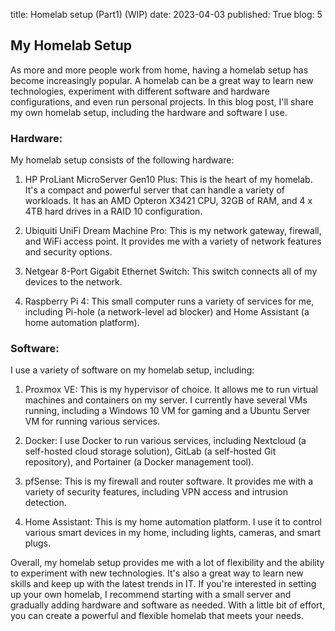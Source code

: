 title: Homelab setup (Part1) (WIP)
date: 2023-04-03
published: True
blog: 5

## My Homelab Setup   

As more and more people work from home, having a homelab setup has become increasingly popular. A homelab can be a great way to learn new technologies, experiment with different software and hardware configurations, and even run personal projects. In this blog post, I'll share my own homelab setup, including the hardware and software I use.

### Hardware: 
My homelab setup consists of the following hardware:

1.  HP ProLiant MicroServer Gen10 Plus: This is the heart of my homelab. It's a compact and powerful server that can handle a variety of workloads. It has an AMD Opteron X3421 CPU, 32GB of RAM, and 4 x 4TB hard drives in a RAID 10 configuration.
    
2.  Ubiquiti UniFi Dream Machine Pro: This is my network gateway, firewall, and WiFi access point. It provides me with a variety of network features and security options.
    
3.  Netgear 8-Port Gigabit Ethernet Switch: This switch connects all of my devices to the network.
    
4.  Raspberry Pi 4: This small computer runs a variety of services for me, including Pi-hole (a network-level ad blocker) and Home Assistant (a home automation platform).
    

### Software: 
I use a variety of software on my homelab setup, including:

1.  Proxmox VE: This is my hypervisor of choice. It allows me to run virtual machines and containers on my server. I currently have several VMs running, including a Windows 10 VM for gaming and a Ubuntu Server VM for running various services.
    
2.  Docker: I use Docker to run various services, including Nextcloud (a self-hosted cloud storage solution), GitLab (a self-hosted Git repository), and Portainer (a Docker management tool).
    
3.  pfSense: This is my firewall and router software. It provides me with a variety of security features, including VPN access and intrusion detection.
    
4.  Home Assistant: This is my home automation platform. I use it to control various smart devices in my home, including lights, cameras, and smart plugs.
    

Overall, my homelab setup provides me with a lot of flexibility and the ability to experiment with new technologies. It's also a great way to learn new skills and keep up with the latest trends in IT. If you're interested in setting up your own homelab, I recommend starting with a small server and gradually adding hardware and software as needed. With a little bit of effort, you can create a powerful and flexible homelab that meets your needs.

